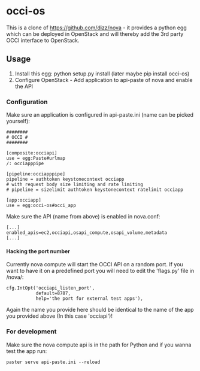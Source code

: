 occi-os
=======

This is a clone of https://github.com/dizz/nova - it provides a python egg which can be deployed in OpenStack and will thereby add the 3rd party OCCI interface to OpenStack.

Usage
-----

1. Install this egg: python setup.py install (later maybe pip install occi-os)
2. Configure OpenStack - Add application to api-paste of nova and enable the API

### Configuration

Make sure an application is configured in api-paste.ini (name can be picked yourself):

	########
	# OCCI #
	########

	[composite:occiapi]
	use = egg:Paste#urlmap
	/: occiapppipe

	[pipeline:occiapppipe]
	pipeline = authtoken keystonecontext occiapp
	# with request body size limiting and rate limiting
	# pipeline = sizelimit authtoken keystonecontext ratelimit occiapp

	[app:occiapp]
	use = egg:occi-os#occi_app

Make sure the API (name from above) is enabled in nova.conf:

	[...]
	enabled_apis=ec2,occiapi,osapi_compute,osapi_volume,metadata
	[...]
	
#### Hacking the port number

Currently nova compute will start the OCCI API on a random port. If you want to have it on a predefined port you will need to edit the 'flags.py' file in <path to nova>/nova/:

    cfg.IntOpt('occiapi_listen_port',
               default=8787,
               help='the port for external test apps'),

Again the name you provide here should be identical to the name of the app you provided above (In this case 'occiapi')!
			   
### For development

Make sure the nova compute api is in the path for Python and if you wanna test the app run:

	paster serve api-paste.ini --reload

